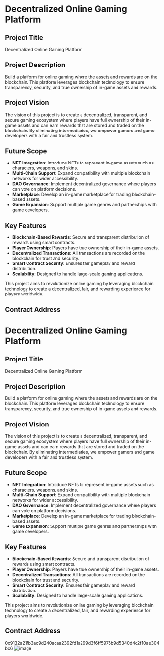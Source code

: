 # Decentralized Online Gaming Platform

## Project Title
Decentralized Online Gaming Platform

## Project Description
Build a platform for online gaming where the assets and rewards are on the blockchain. This platform leverages blockchain technology to ensure transparency, security, and true ownership of in-game assets and rewards.

## Project Vision
The vision of this project is to create a decentralized, transparent, and secure gaming ecosystem where players have full ownership of their in-game assets and can earn rewards that are stored and traded on the blockchain. By eliminating intermediaries, we empower gamers and game developers with a fair and trustless system.

## Future Scope
- **NFT Integration**: Introduce NFTs to represent in-game assets such as characters, weapons, and skins.
- **Multi-Chain Support**: Expand compatibility with multiple blockchain networks for wider accessibility.
- **DAO Governance**: Implement decentralized governance where players can vote on platform decisions.
- **Marketplace**: Develop an in-game marketplace for trading blockchain-based assets.
- **Game Expansion**: Support multiple game genres and partnerships with game developers.

## Key Features
- **Blockchain-Based Rewards**: Secure and transparent distribution of rewards using smart contracts.
- **Player Ownership**: Players have true ownership of their in-game assets.
- **Decentralized Transactions**: All transactions are recorded on the blockchain for trust and security.
- **Smart Contract Security**: Ensures fair gameplay and reward distribution.
- **Scalability**: Designed to handle large-scale gaming applications.

This project aims to revolutionize online gaming by leveraging blockchain technology to create a decentralized, fair, and rewarding experience for players worldwide.

## Contract Address
# Decentralized Online Gaming Platform

## Project Title
Decentralized Online Gaming Platform

## Project Description
Build a platform for online gaming where the assets and rewards are on the blockchain. This platform leverages blockchain technology to ensure transparency, security, and true ownership of in-game assets and rewards.

## Project Vision
The vision of this project is to create a decentralized, transparent, and secure gaming ecosystem where players have full ownership of their in-game assets and can earn rewards that are stored and traded on the blockchain. By eliminating intermediaries, we empower gamers and game developers with a fair and trustless system.

## Future Scope
- **NFT Integration**: Introduce NFTs to represent in-game assets such as characters, weapons, and skins.
- **Multi-Chain Support**: Expand compatibility with multiple blockchain networks for wider accessibility.
- **DAO Governance**: Implement decentralized governance where players can vote on platform decisions.
- **Marketplace**: Develop an in-game marketplace for trading blockchain-based assets.
- **Game Expansion**: Support multiple game genres and partnerships with game developers.

## Key Features
- **Blockchain-Based Rewards**: Secure and transparent distribution of rewards using smart contracts.
- **Player Ownership**: Players have true ownership of their in-game assets.
- **Decentralized Transactions**: All transactions are recorded on the blockchain for trust and security.
- **Smart Contract Security**: Ensures fair gameplay and reward distribution.
- **Scalability**: Designed to handle large-scale gaming applications.

This project aims to revolutionize online gaming by leveraging blockchain technology to create a decentralized, fair, and rewarding experience for players worldwide.

## Contract Address
0x9132a21fb3ac9d240acaa2392fd1a299d3f6ff5976b9d5340d4c2f10ae304bc6
![image](https://github.com/user-attachments/assets/3c8a9711-e267-4487-a1c4-eadf9fc4bad6)
